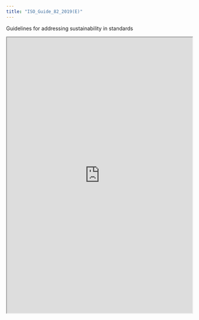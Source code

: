 ```yaml
---
title: "ISO_Guide_82_2019(E)"
---
```


Guidelines for addressing sustainability in standards

<iframe height="750" width="100%" src="https://ewelton.github.io/ktest/wiki.html#ISO_Guide_82_2019(E)"></iframe>
